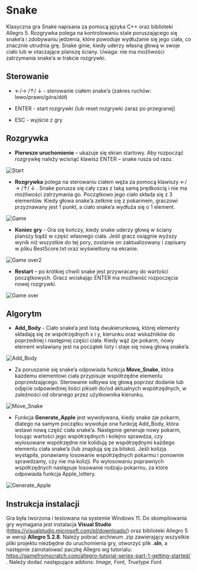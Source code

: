 # Snake
Klasyczna gra Snake napisana za pomocą języka C++ oraz biblioteki Allegro 5. Rozgrywka polega na kontrolowaniu stale poruszającego się snake’a i zdobywaniu jedzenia, które powoduje wydłużanie się jego ciała, co znacznie utrudnia grę. Snake ginie, kiedy uderzy własną głową w swoje ciało lub w otaczające planszę ściany. Uwaga: nie ma możliwości zatrzymania snake’a w trakcie rozgrywki.

## Sterowanie

  -	  ←/→ /↑/  ↓   - sterowanie ciałem snake’a (zakres ruchów: lewo/prawo/góra/dół)
  
  -   ENTER  -  start rozgrywki (lub reset rozgrywki zaraz po przegranej)
  
  -   ESC  -  wyjście z gry

## Rozgrywka

  -  **Pierwsze uruchomienie** – ukazuje się ekran startowy. Aby rozpocząć rozgrywkę należy wcisnąć klawisz ENTER – snake rusza od razu.

![Start](https://github.com/hylaj/Snake/assets/135766871/4d840a67-0c8d-43d8-8f1e-fe19e993ba24)


  -  **Rozgrywka** polega na sterowaniu ciałem węża za pomocą klawiszy ←/→ /↑/  ↓ . Snake porusza się cały czas z taką samą prędkością i nie ma      możliwości zatrzymania go. Początkowo jego ciało składa się z 3 elementów. Kiedy głowa snake’a zetknie się z pokarmem, graczowi przyznawany      jest 1 punkt, a ciało snake’a wydłuża się o 1 element. 


![Game](https://github.com/hylaj/Snake/assets/135766871/e32bd72a-630d-4f4f-8388-7cdf3381fec8)


  -  **Koniec gry** - Gra się kończy, kiedy snake uderzy głową w ściany planszy bądź w część własnego ciała. Jeśli gracz osiągnie wyższy wynik niż     wszystkie do tej pory, zostanie on zaktualizowany i zapisany w pliku BestScore.txt oraz wyświetlony na ekranie.

![Game over2](https://github.com/hylaj/Snake/assets/135766871/908b5252-b58d-40cf-9ec3-9b797a7ec51c)



  -   **Restart** – po krótkiej chwili snake jest przywracany do wartości początkowych. Gracz wciskając ENTER ma możliwość rozpoczęcia nowej           rozgrywki. 

![Game over](https://github.com/hylaj/Snake/assets/135766871/b4b5a48a-d085-4829-a387-70b10166cad9)



## Algorytm 

  -	**Add_Body** - Ciało snake’a jest listą dwukierunkową, której elementy składają się ze współrzędnych x i y, kierunku oraz wskaźników do poprzedniej i następnej części ciała. Kiedy wąż zje pokarm, nowy element wstawiany jest na początek listy i staje się nową głową snake’a.

![Add_Body](https://github.com/hylaj/Snake/assets/135766871/455b2465-fa2b-4200-a850-ea5806ac1f3b)


  -	Za poruszanie się snake’a odpowiada funkcja **Move_Snake**, która każdemu elementowi ciała przypisuje współrzędne elementu poprzedzającego. Sterowanie odbywa się głową poprzez dodanie lub odjęcie odpowiedniej ilości pikseli do/od aktualnych współrzędnych, w zależności od obranego przez użytkownika kierunku.

![Move_Snake](https://github.com/hylaj/Snake/assets/135766871/7f36524c-4b56-47b0-b292-0d762ca9ebad)


  -	Funkcja **Generate_Apple** jest wywoływana, kiedy snake zje pokarm, dlatego na samym początku wywołuje ona funkcję Add_Body, która wstawi nową część ciała snake’a. Następnie generuje nowy pokarm, losując wartości jego współrzędnych i kolejno sprawdza, czy wylosowane współrzędne nie kolidują ze współrzędnymi każdego elementu ciała snake’a (lub znajdują się za blisko). Jeśli kolizja wystąpiła, ponawiamy losowanie współrzędnych pokarmu i ponownie sprawdzamy, czy nie ma kolizji. Po wylosowaniu poprawnych współrzędnych następuje losowanie rodzaju pokarmu, za które odpowiada funkcja Apple_lottery.

![Generate_Apple](https://github.com/hylaj/Snake/assets/135766871/bb913b72-b8da-47b7-bbec-aaeb40d32cd9)


## Instrukcja instalacji

Gra była tworzona i testowana na systemie Windows 11. 
Do skompilowania gry wymagana jest instalacja **Visual Studio** (https://visualstudio.microsoft.com/pl/downloads/) oraz biblioteki Allegro 5 w wersji **Allegro 5.2.8**. Należy pobrać archiwum .zip zawierający wszystkie pliki projektu niezbędne do uruchomienia gry, otworzyć plik **.sln**, a następnie zainstalować paczkę Allegro wg tutorialu: https://gamefromscratch.com/allegro-tutorial-series-part-1-getting-started/ . Należy dodać następujące addons: *Image, Font, Truetype Font*.
